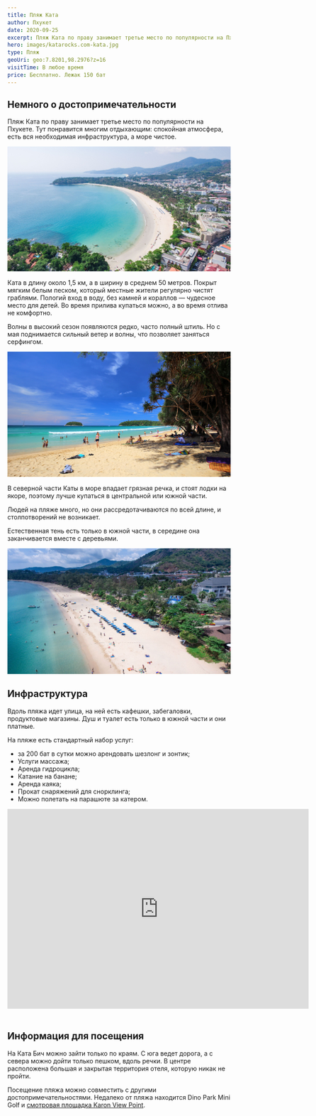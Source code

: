 ```yaml
---
title: Пляж Ката
author: Пхукет
date: 2020-09-25
excerpt: Пляж Ката по праву занимает третье место по популярности на Пхукете. Тут понравится многим отдыхающим, спокойная атмосфера, есть вся необходимая инфраструктура, а море чистое.
hero: images/katarocks.com-kata.jpg
type: Пляж
geoUri: geo:7.8201,98.2976?z=16
visitTime: В любое время
price: Бесплатно. Лежак 150 бат
---
```



## Немного о достопримечательности
Пляж Ката по праву занимает третье место по популярности на Пхукете. Тут понравится многим отдыхающим: спокойная атмосфера, есть вся необходимая инфраструктура, а море чистое.

![Пляж Ката Kata Beach](images/phuket9.com-kata-beach.jpg "Источник phuket9.com")

Ката в длину около 1,5 км, а в ширину в среднем 50 метров. Покрыт мягким белым песком, который местные жители регулярно чистят граблями. Пологий вход в воду, без камней и кораллов — чудесное место для детей. Во время прилива купаться можно, а во время отлива не комфортно.


Волны в высокий сезон появляются редко, часто полный штиль. Но с мая поднимается сильный ветер и волны, что позволяет заняться серфингом.

![Пляж Ката Kata Beach](images/hotels.com-kata.jpg "Источник hotels.com")

В северной части Каты в море впадает грязная речка, и стоят лодки на якоре, поэтому лучше купаться в центральной или южной части. 


Людей на пляже много, но они рассредотачиваются по всей длине, и столпотворений не возникает.


Естественная тень есть только в южной части, в середине она заканчивается вместе с деревьями.
 
 ![Пляж Ката Kata Beach](images/zeus.travel.jpg "Источник zeus.travel")

## Инфраструктура 
Вдоль пляжа идет улица, на ней есть кафешки, забегаловки, продуктовые магазины. Душ и туалет есть только в южной части и они платные.

На пляже есть стандартный набор услуг: 
- за 200 бат в сутки можно арендовать шезлонг и зонтик;
- Услуги массажа;
- Аренда гидроцикла;
- Катание на банане;
- Аренда каяка;
- Прокат снаряжений для снорклинга;
- Можно полетать на парашюте за катером.

<iframe src="https://www.google.com/maps/embed?pb=!4v1607150385408!6m8!1m7!1sCAoSLEFGMVFpcE9sN3NjQml4dno1MElQRzhfU3hFeHltdmFYTURaSWtQYXY2b2xP!2m2!1d7.8210366!2d98.2973425!3f349.3773473213664!4f-40.63755745599202!5f0.7820865974627469" width="680" height="450" frameborder="0" style="border:0;" allowfullscreen="" aria-hidden="false" tabindex="0"></iframe>
<br></br>

 
 
## Информация для посещения
На Ката Бич можно зайти только по краям. С юга ведет дорога, а с севера можно дойти только пешком, вдоль речки. В центре расположена большая и закрытая территория отеля, которую никак не пройти.

Посещение пляжа можно совместить с другими достопримечательностями. Недалеко от пляжа находится Dino Park Mini Golf и [смотровая площадка Karon View Point](https://we-travel.today/tajland/phuket/smotrovaya-ploshadka-karon/).  



